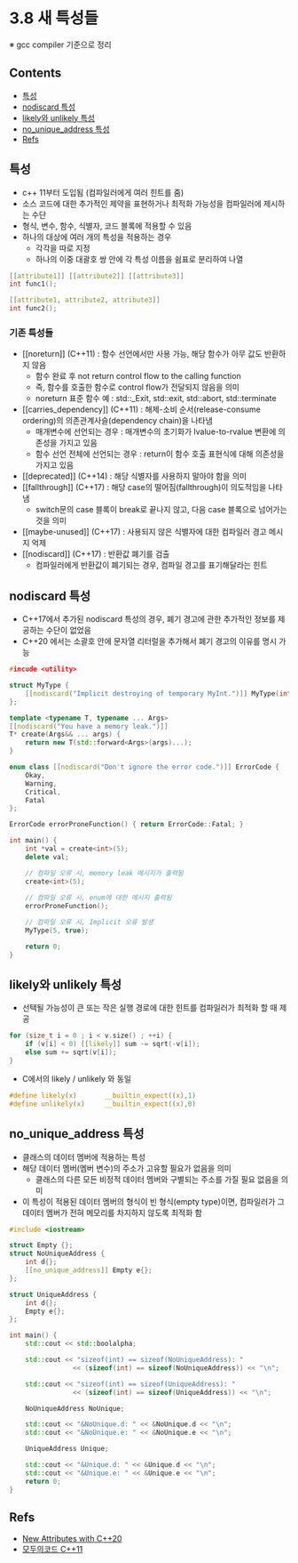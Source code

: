 <!-- markdownlint-disable-file MD042 MD037 -->
# 3.8 새 특성들

※ gcc compiler 기준으로 정리

## Contents

- [특성](#특성)
- [nodiscard 특성](#nodiscard-특성)
- [likely와 unlikely 특성](#likely와-unlikely-특성)
- [no_unique_address 특성](#no_unique_address-특성)
- [Refs](#refs)

## 특성

- c++ 11부터 도입됨 (컴파일러에게 여러 힌트를 줌)
- 소스 코드에 대한 추가적인 제약을 표현하거나 최적화 가능성을 컴파일러에 제시하는 수단
- 형식, 변수, 함수, 식별자, 코드 블록에 적용할 수 있음
- 하나의 대상에 여러 개의 특성을 적용하는 경우
  - 각각을 따로 지정
  - 하나의 이중 대괄호 쌍 안에 각 특성 이름을 쉼표로 분리하여 나열

```cpp
[[attribute1]] [[attribute2]] [[attribute3]]
int func1();

[[attribute1, attribute2, attribute3]]
int func2();
```

### 기존 특성들

- [[noreturn]] (C++11) : 함수 선언에서만 사용 가능, 해당 함수가 아무 값도 반환하지 않음
  - 함수 완료 후 not return control flow to the calling function
  - 즉, 함수를 호출한 함수로 control flow가 전달되지 않음을 의미
  - noreturn 표준 함수 예 : std::_Exit, std::exit, std::abort, std::terminate
- [[carries_dependency]] (C++11) : 해제-소비 순서(release-consume ordering)의 의존관계사슬(dependency chain)을 나타냄
  - 매개변수에 선언되는 경우 : 매개변수의 초기화가 lvalue-to-rvalue 변환에 의존성을 가지고 있음
  - 함수 선언 전체에 선언되는 경우 : return이 함수 호출 표현식에 대해 의존성을 가지고 있음
- [[deprecated]] (C++14) : 해당 식별자를 사용하지 말아야 함을 의미
- [[fallthrough]] (C++17) : 해당 case의 떨어짐(fallthrough)이 의도적임을 나타냄
  - switch문의 case 블록이 break로 끝나지 않고, 다음 case 블록으로 넘어가는 것을 의미
- [[maybe-unused]] (C++17) : 사용되지 않은 식별자에 대한 컴파일러 경고 메시지 억제
- [[nodiscard]] (C++17) : 반환값 폐기를 검출
  - 컴파일러에게 반환값이 폐기되는 경우, 컴파일 경고를 표기해달라는 힌트

## nodiscard 특성

- C++17에서 추가된 nodiscard 특성의 경우, 폐기 경고에 관한 추가적인 정보를 제공하는 수단이 없었음
- C++20 에서는 소괄호 안에 문자열 리터럴을 추가해서 폐기 경고의 이유를 명시 가능

```cpp
#incude <utility>

struct MyType {
    [[nodiscard("Implicit destroying of temporary MyInt.")]] MyType(int, bool) {}
};

template <typename T, typename ... Args>
[[nodiscard("You have a memory leak.")]]
T* create(Args&& ... args) {
    return new T(std::forward<Args>(args)...);
}

enum class [[nodiscard("Don't ignore the error code.")]] ErrorCode {
    Okay,
    Warning,
    Critical,
    Fatal
};

ErrorCode errorProneFunction() { return ErrorCode::Fatal; }

int main() {
    int *val = create<int>(5);
    delete val;

    // 컴파일 오류 시, memory leak 메시지가 출력됨
    create<int>(5);
    
    // 컴파일 오류 시, enum에 대한 메시지 출력됨
    errorProneFunction();

    // 컴파일 오류 시, Implicit 오류 발생
    MyType(5, true);

    return 0;
}
```

## likely와 unlikely 특성

- 선택될 가능성이 큰 또는 작은 실행 경로에 대한 힌트를 컴파일러가 최적화 할 때 제공

```cpp
for (size_t i = 0 ; i < v.size() ; ++i) {
    if (v[i] < 0) [[likely]] sum -= sqrt(-v[i]);
    else sum += sqrt(v[i]);
}
```

- C에서의 likely / unlikely 와 동일

```c
#define likely(x)       __builtin_expect((x),1)
#define unlikely(x)     __builtin_expect((x),0)
```

## no_unique_address 특성

- 클래스의 데이터 멤버에 적용하는 특성
- 해당 데이터 멤버(멤버 변수)의 주소가 고유할 필요가 없음을 의미
  - 클래스의 다른 모든 비정적 데이터 멤버와 구별되는 주소를 가질 필요 없음을 의미
- 이 특성이 적용된 데이터 멤버의 형식이 빈 형식(empty type)이면, 컴파일러가 그 데이터 멤버가 전혀 메모리를 차지하지 않도록 최적화 함

```cpp
#include <iostream>

struct Empty {};
struct NoUniqueAddress {
    int d{};
    [[no_unique_address]] Empty e{};
};

struct UniqueAddress {
    int d{};
    Empty e{};
};

int main() {
    std::cout << std::boolalpha;

    std::cout << "sizeof(int) == sizeof(NoUniqueAddress): " 
                << (sizeof(int) == sizeof(NoUniqueAddress)) << "\n";

    std::cout << "sizeof(int) == sizeof(UniqueAddress): " 
                << (sizeof(int) == sizeof(UniqueAddress)) << "\n";

    NoUniqueAddress NoUnique;

    std::cout << "&NoUnique.d: " << &NoUnique.d << "\n";
    std::cout << "&NoUnique.e: " << &NoUnique.e << "\n";

    UniqueAddress Unique;

    std::cout << "&Unique.d: " << &Unique.d << "\n";
    std::cout << "&Unique.e: " << &Unique.e << "\n";
    return 0;
}
```

## Refs

- [New Attributes with C++20](https://www.modernescpp.com/index.php/new-attributes-with-c-20)
- [모두의코드 C++11](https://modoocode.com/208)
